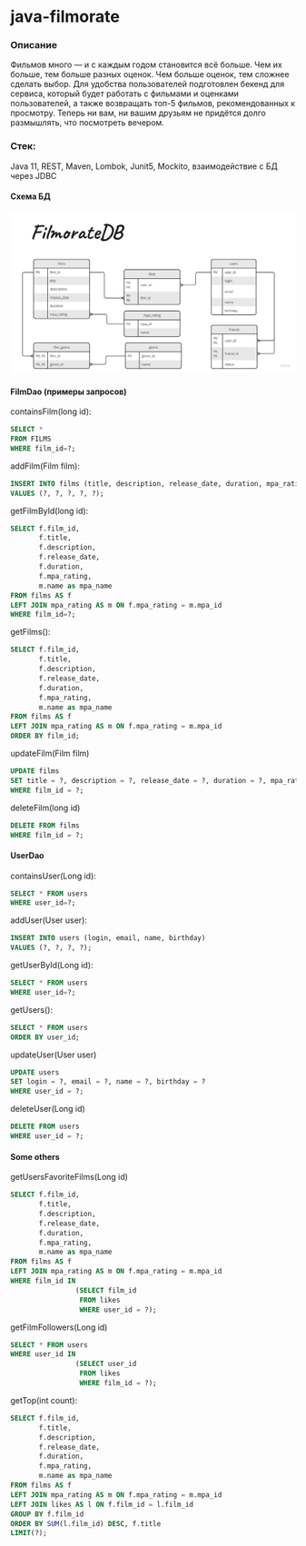 # java-filmorate

### Описание
Фильмов много — и с каждым годом становится всё больше. Чем их больше, тем больше разных оценок. Чем больше оценок, тем сложнее сделать выбор. 
Для удобства пользователей подготовлен бекенд для сервиса, который будет работать с фильмами и оценками пользователей, а также возвращать топ-5 фильмов, рекомендованных к просмотру. 
Теперь ни вам, ни вашим друзьям не придётся долго размышлять, что посмотреть вечером.

### Стек:
Java 11, REST, Maven, Lombok, Junit5, Mockito, взаимодействие с БД через JDBC

#### Схема БД
<img title="ER diagram" alt="ER diagram" src="/images/Entity Relationship Diagram.jpg">

#### FilmDao (примеры запросов)
containsFilm(long id):

``` sql
SELECT * 
FROM FILMS 
WHERE film_id=?;
```

addFilm(Film film):

``` sql
INSERT INTO films (title, description, release_date, duration, mpa_rating)
VALUES (?, ?, ?, ?, ?);
```

getFilmById(long id):

``` sql
SELECT f.film_id,
       f.title,
       f.description,
       f.release_date,
       f.duration,
       f.mpa_rating,
       m.name as mpa_name
FROM films AS f
LEFT JOIN mpa_rating AS m ON f.mpa_rating = m.mpa_id
WHERE film_id=?;
```

getFilms():

``` sql
SELECT f.film_id,
       f.title,
       f.description,
       f.release_date,
       f.duration,
       f.mpa_rating,
       m.name as mpa_name
FROM films AS f
LEFT JOIN mpa_rating AS m ON f.mpa_rating = m.mpa_id
ORDER BY film_id;
```

updateFilm(Film film)

``` sql
UPDATE films 
SET title = ?, description = ?, release_date = ?, duration = ?, mpa_rating = ?
WHERE film_id = ?;
```

deleteFilm(long id)

``` sql
DELETE FROM films
WHERE film_id = ?;
```

#### UserDao

containsUser(Long id):
``` sql
SELECT * FROM users
WHERE user_id=?;
```

addUser(User user):
``` sql
INSERT INTO users (login, email, name, birthday)
VALUES (?, ?, ?, ?);
```

getUserById(Long id):

``` sql
SELECT * FROM users
WHERE user_id=?;
```

getUsers():

``` sql
SELECT * FROM users
ORDER BY user_id;
```

updateUser(User user)

``` sql
UPDATE users
SET login = ?, email = ?, name = ?, birthday = ?
WHERE user_id = ?;
```

deleteUser(Long id)

``` sql
DELETE FROM users
WHERE user_id = ?;
```

#### Some others

getUsersFavoriteFilms(Long id)

``` sql
SELECT f.film_id,
       f.title,
       f.description,
       f.release_date,
       f.duration,
       f.mpa_rating,
       m.name as mpa_name
FROM films AS f
LEFT JOIN mpa_rating AS m ON f.mpa_rating = m.mpa_id
WHERE film_id IN
                (SELECT film_id 
                 FROM likes 
                 WHERE user_id = ?);
```

getFilmFollowers(Long id)

``` sql
SELECT * FROM users
WHERE user_id IN
                (SELECT user_id 
                 FROM likes 
                 WHERE film_id = ?);
```

getTop(int count):

``` sql
SELECT f.film_id,
       f.title,
       f.description,
       f.release_date,
       f.duration,
       f.mpa_rating,
       m.name as mpa_name
FROM films AS f
LEFT JOIN mpa_rating AS m ON f.mpa_rating = m.mpa_id
LEFT JOIN likes AS l ON f.film_id = l.film_id
GROUP BY f.film_id
ORDER BY SUM(l.film_id) DESC, f.title
LIMIT(?);
```
